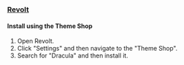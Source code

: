 ### [Revolt](https://revolt.chat/)

#### Install using the Theme Shop

1. Open Revolt.
2. Click "Settings" and then navigate to the "Theme Shop".
3. Search for "Dracula" and then install it.

